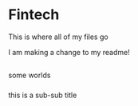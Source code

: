# Fintech
This is where all of my files go

I am making a change to my readme!

##
some worlds

###
this is a sub-sub title
